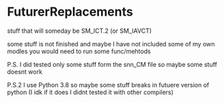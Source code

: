# FuturerReplacements

stuff that will someday be SM_ICT.2 (or SM_IAVCT)

some stuff is not finished and maybe I have not included some of my own modles you would need to run some func/mehtods

P.S. I did tested only some stuff form the snn_CM file so maybe some stuff doesnt work

P.S.2 I use Python 3.8 so maybe some stuff breaks in futuere version of python (I idk if it does I didnt tested it with other compilers)
